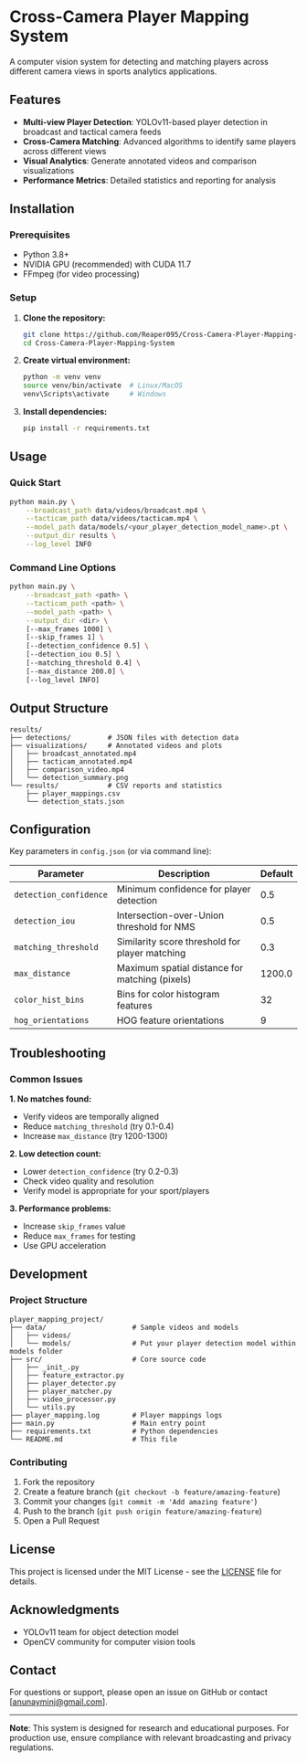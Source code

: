 # Cross-Camera Player Mapping System

A computer vision system for detecting and matching players across different camera views in sports analytics applications.

## Features

- **Multi-view Player Detection**: YOLOv11-based player detection in broadcast and tactical camera feeds
- **Cross-Camera Matching**: Advanced algorithms to identify same players across different views
- **Visual Analytics**: Generate annotated videos and comparison visualizations
- **Performance Metrics**: Detailed statistics and reporting for analysis

## Installation

### Prerequisites

- Python 3.8+
- NVIDIA GPU (recommended) with CUDA 11.7
- FFmpeg (for video processing)

### Setup

1. **Clone the repository:**
   ```bash
   git clone https://github.com/Reaper095/Cross-Camera-Player-Mapping-System.git
   cd Cross-Camera-Player-Mapping-System
   ```

2. **Create virtual environment:**
   ```bash
   python -m venv venv
   source venv/bin/activate  # Linux/MacOS
   venv\Scripts\activate     # Windows
   ```

3. **Install dependencies:**
   ```bash
   pip install -r requirements.txt
   ```

## Usage

### Quick Start

```bash
python main.py \
    --broadcast_path data/videos/broadcast.mp4 \
    --tacticam_path data/videos/tacticam.mp4 \
    --model_path data/models/<your_player_detection_model_name>.pt \
    --output_dir results \
    --log_level INFO
```

### Command Line Options

```bash
python main.py \
    --broadcast_path <path> \
    --tacticam_path <path> \
    --model_path <path> \
    --output_dir <dir> \
    [--max_frames 1000] \
    [--skip_frames 1] \
    [--detection_confidence 0.5] \
    [--detection_iou 0.5] \
    [--matching_threshold 0.4] \
    [--max_distance 200.0] \
    [--log_level INFO]
```

## Output Structure

```
results/
├── detections/         # JSON files with detection data
├── visualizations/     # Annotated videos and plots
│   ├── broadcast_annotated.mp4
│   ├── tacticam_annotated.mp4
│   ├── comparison_video.mp4
│   └── detection_summary.png
└── results/            # CSV reports and statistics
    ├── player_mappings.csv
    └── detection_stats.json
```

## Configuration

Key parameters in `config.json` (or via command line):

| Parameter | Description | Default |
|-----------|-------------|---------|
| `detection_confidence` | Minimum confidence for player detection | 0.5 |
| `detection_iou` | Intersection-over-Union threshold for NMS | 0.5 |
| `matching_threshold` | Similarity score threshold for player matching | 0.3 |
| `max_distance` | Maximum spatial distance for matching (pixels) | 1200.0 |
| `color_hist_bins` | Bins for color histogram features | 32 |
| `hog_orientations` | HOG feature orientations | 9 |

## Troubleshooting

### Common Issues

**1. No matches found:**
- Verify videos are temporally aligned
- Reduce `matching_threshold` (try 0.1-0.4)
- Increase `max_distance` (try 1200-1300)

**2. Low detection count:**
- Lower `detection_confidence` (try 0.2-0.3)
- Check video quality and resolution
- Verify model is appropriate for your sport/players

**3. Performance problems:**
- Increase `skip_frames` value
- Reduce `max_frames` for testing
- Use GPU acceleration

## Development

### Project Structure

```
player_mapping_project/
├── data/                     # Sample videos and models
│   ├── videos/               
│   └── models/               # Put your player detection model within models folder
├── src/                      # Core source code
│   ├── _init_.py             
│   ├── feature_extractor.py  
│   ├── player_detector.py   
│   ├── player_matcher.py     
│   ├── video_processor.py    
│   └── utils.py              
├── player_mapping.log        # Player mappings logs
├── main.py                   # Main entry point
├── requirements.txt          # Python dependencies
└── README.md                 # This file
```

### Contributing

1. Fork the repository
2. Create a feature branch (`git checkout -b feature/amazing-feature`)
3. Commit your changes (`git commit -m 'Add amazing feature'`)
4. Push to the branch (`git push origin feature/amazing-feature`)
5. Open a Pull Request

## License

This project is licensed under the MIT License - see the [LICENSE](LICENSE) file for details.

## Acknowledgments

- YOLOv11 team for object detection model
- OpenCV community for computer vision tools

## Contact

For questions or support, please open an issue on GitHub or contact [anunayminj@gmail.com].

---

**Note**: This system is designed for research and educational purposes. For production use, ensure compliance with relevant broadcasting and privacy regulations.
